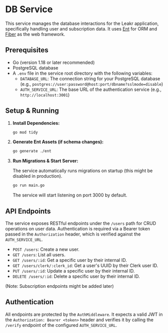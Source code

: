 # DB Service

This service manages the database interactions for the Leakr application, specifically handling user and subscription data. It uses [Ent](https://entgo.io/) for ORM and [Fiber](https://gofiber.io/) as the web framework.

## Prerequisites

* Go (version 1.18 or later recommended)
* PostgreSQL database
* A `.env` file in the service root directory with the following variables:
  * `DATABASE_URL`: The connection string for your PostgreSQL database (e.g., `postgres://user:password@host:port/dbname?sslmode=disable`)
  * `AUTH_SERVICE_URL`: The base URL of the authentication service (e.g., `http://localhost:3001`)

## Setup & Running

1. **Install Dependencies:**

   ```bash
   go mod tidy
   ```

2. **Generate Ent Assets (if schema changes):**

   ```bash
   go generate ./ent
   ```

3. **Run Migrations & Start Server:**

   The service automatically runs migrations on startup (this might be disabled in production).

   ```bash
   go run main.go
   ```

   The service will start listening on port 3000 by default.

## API Endpoints

The service exposes RESTful endpoints under the `/users` path for CRUD operations on user data. Authentication is required via a Bearer token passed in the `Authorization` header, which is verified against the `AUTH_SERVICE_URL`.

* `POST /users`: Create a new user.
* `GET /users`: List all users.
* `GET /users/:id`: Get a specific user by their internal ID.
* `GET /users/clerk/:clerk_id`: Get a user's UUID by their Clerk user ID.
* `PUT /users/:id`: Update a specific user by their internal ID.
* `DELETE /users/:id`: Delete a specific user by their internal ID.

(Note: Subscription endpoints might be added later)

## Authentication

All endpoints are protected by the `AuthMiddleware`. It expects a valid JWT in the `Authorization: Bearer <token>` header and verifies it by calling the `/verify` endpoint of the configured `AUTH_SERVICE_URL`.
